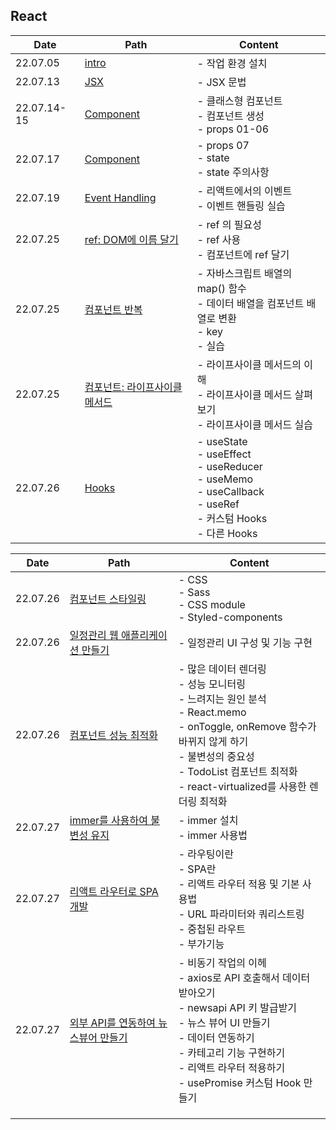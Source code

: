 ## React

| Date        | Path                                                   | Content                                                      |
| ----------- | ------------------------------------------------------ | ------------------------------------------------------------ |
| 22.07.05    | [intro](React/00_intro.md)                             | - 작업 환경 설치                                             |
| 22.07.13    | [JSX](React/01_JSX.md)                                 | - JSX 문법                                                   |
| 22.07.14-15 | [Component](React/02_component.md)                     | - 클래스형 컴포넌트<br/>- 컴포넌트 생성<br/>- props 01-06    |
| 22.07.17    | [Component](React/02_component.md)                     | - props 07<br/>- state<br/>- state 주의사항                  |
| 22.07.19    | [Event Handling](React/03_EventHandling.md)            | - 리액트에서의 이벤트<br />- 이벤트 핸들링 실습              |
| 22.07.25    | [ref: DOM에 이름 달기](React/04_ref.md)                | - ref 의 필요성<br />- ref 사용<br />- 컴포넌트에 ref 달기   |
| 22.07.25    | [컴포넌트 반복](React/05_Component반복.md)             | - 자바스크립트 배열의 map() 함수<br />- 데이터 배열을 컴포넌트 배열로 변환<br />- key<br />- 실습 |
| 22.07.25    | [컴포넌트: 라이프사이클 메서드](React/06_LifeCycle.md) | - 라이프사이클 메서드의 이해<br />- 라이프사이클 메서드 살펴보기<br />- 라이프사이클 메서드 실습 |
| 22.07.26    | [Hooks](React/07_Hooks.md)                             | - useState<br />- useEffect<br />- useReducer<br />- useMemo<br />- useCallback<br />- useRef<br />- 커스텀 Hooks<br />- 다른 Hooks |

| Date     | Path                                                         | Content                                                      |
| -------- | ------------------------------------------------------------ | ------------------------------------------------------------ |
| 22.07.26 | [컴포넌트 스타일링](React/08_ComponentStyling.md)            | - CSS<br />- Sass<br />- CSS module<br />- Styled-components |
| 22.07.26 | [일정관리 웹 애플리케이션 만들기](React/09_Schedule.md)      | - 일정관리 UI 구성 및 기능 구현                              |
| 22.07.26 | [컴포넌트 성능 최적화](React/10_컴포넌트성능최적화.md)       | - 많은 데이터 렌더링<br />- 성능 모니터링<br />- 느려지는 원인 분석<br />- React.memo<br />- onToggle, onRemove 함수가 바뀌지 않게 하기<br />- 불변성의 중요성<br />- TodoList  컴포넌트 최적화<br />- react-virtualized를 사용한 렌더링 최적화 |
| 22.07.27 | [immer를 사용하여 불변성 유지](React/11_immer.md)            | - immer 설치<br />- immer 사용법                             |
| 22.07.27 | [리액트 라우터로 SPA 개발](React/12_ReactRouter.md)          | - 라우팅이란<br />- SPA란<br />- 리액트 라우터 적용 및 기본 사용법<br />- URL 파라미터와 쿼리스트링<br />- 중첩된 라우트<br />- 부가기능 |
| 22.07.27 | [외부 API를 연동하여 뉴스뷰어 만들기](React/13_외부API연동.md) | - 비동기 작업의 이헤<br />- axios로 API 호출해서 데이터 받아오기<br />- newsapi API 키 발급받기<br />- 뉴스 뷰어 UI 만들기<br />- 데이터 연동하기<br />- 카테고리 기능 구현하기<br />- 리액트 라우터 적용하기<br />- usePromise 커스텀 Hook 만들기 |
|          |                                                              |                                                              |
|          |                                                              |                                                              |
|          |                                                              |                                                              |

